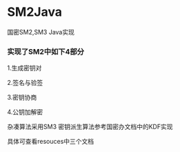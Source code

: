 # SM2Java
国密SM2,SM3 Java实现

### 实现了SM2中如下4部分

  1.生成密钥对

  2.签名与验签

  3.密钥协商

  4.公钥加解密

杂凑算法采用SM3
密钥派生算法参考国密办文档中的KDF实现

具体可查看resouces中三个文档
